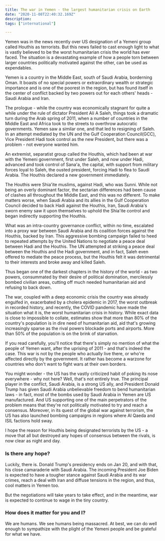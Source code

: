 ```yaml
---
title: The war in Yemen - the largest humanitarian crisis on Earth
date: "2020-11-08T22:40:32.169Z"
description: 
tags: ["international"]

---
```


Yemen was in the news recently over US designation of a Yemeni group called Houthis as terrorists. But this news failed to cast enough light to what is vastly believed to be the worst humanitarian crisis the world has ever faced. The situation is a devastating example of how a people torn between larger countries politically motivated against the other, can be used as expendables.

Yemen is a country in the Middle East, south of Saudi Arabia, borderning Oman. It boasts of no special powers or extraordinary wealth or strategic importance and is one of the poorest in the region, but has found itself in the center of conflict backed by two powers out for each others' heads - Saudi Arabia and Iran. 

The prologue - while the country was economically stagnant for quite a while under the rule of dictator President Ali A Saleh, things took a dramatic turn during the Arab spring of 2011, when a number of countries in the Middle East and Africa took to the streets to overthrow autocratic governments. Yemen saw a similar one, and that led to resigning of Saleh. In an attempt mediated by the UN and the Gulf Cooperation Council(GCC), Vice President Hadi took control as the new President, but there was a problem - not everyone wanted him. 

An extremist, separatist group called the Houthis, which had been at war with the Yemeni government, first under Saleh, and now under Hadi, advanced and took control of Sana'a, the capital, with support from military forces loyal to Saleh, the ousted president, forcing Hadi to flea to Saudi Arabia. The Houthis declared a new government immediately.

The Houthis were Shia'ite muslims, against Hadi, who was Sunni. While not being an overly dominant factor, the sectarian differences had been cause of clashes all throughout the Middle East, and this was no different. To make matters worse, when Saudi Arabia and its allies in the Gulf Cooperation Council decided to back Hadi against the Houthis, Iran, Saudi Arabia's sworn enemy saw it upon themselves to uphold the Shia'ite control and began indirectly supporting the Houthis. 

What was an intra-country governance conflict, within no time, escalated into a proxy war between Saudi Arabia and its coalition forces against the Houthis, backed by Iran. This aggressive bombing campaign failed to heed to repeated attempts by the United Nations to negotiate a peace deal between Hadi and the Houthis. The UN attempted at striking a peace deal between the Houthis and the Hadi government, and in fact, Saleh even offered to mediate the peace process, but the Houthis felt it was detrimental to their interests and broke away and killed Saleh.

Thus began one of the darkest chapters in the history of the world - as two powers, consummated by their desire of political domination, mercilessly bombed civilian areas, cutting off much needed humanitarian aid and refusing to back down.

The war, coupled with a deep economic crisis the country was already engulfed in, exacerbated by a cholera epidemic in 2017, the worst outbreak in recorded history, and recently, the COVID pandemic have made the situation what it is, the worst humanitarian crisis in history. While exact data is close to impossible to collate, estimates show that more than 80% of the country's population is in dire need of humanitarian aid, aid that's growing increasingly sparse as the rival powers blockade ports and airports. More than 50% of the population is on the brink of starvation. 

If you read carefully, you'll notice that there's simply no mention of what the people of Yemen want, after the uprising of 2011 - and that's indeed the case. This war is not by the people who actually live there, or who're affected directly by the government. It rather has become a warzone for countries who don't want to fight wars at their own borders. 

You might wonder - the US has the vastly criticized habit of poking its nose everywhere - why not here? Well, that's not entirely true. The principal player in the conflict, Saudi Arabia, is a strong US ally, and President Donald Trump has given Saudi Arabia unbelievable freedom to bend humanitarian laws - in fact, most of the bombs used by Saudi Arabia in Yemen are US manufactured. And US supporting one of the main perpetrators of the problem means that they're not politically motivated to try and reach a consensus. Moreover, in its quest of the global war against terrorism, the US has also launched bombing campaigns in regions where Al Qaeda and ISIL factions hold sway.

I hope the reason for Houthis being designated terrorists by the US - a move that all but destroyed any hopes of consensus between the rivals, is now clear as night and day.

### Is there any hope?

Luckily, there is. Donald Trump's presidency ends on Jan 20, and with that, his close camaraderie with Saudi Arabia. The incoming President Joe Biden is expected to have a tougher stance against Saudi Arabia and its war crimes, reach a deal with Iran and diffuse tensions in the region, and thus, cool matters in Yemen too.

But the negotiations will take years to take effect, and in the meantime, war is expected to continue to wage in the tiny country.

### How does it matter for you and I?

We are humans. We see humans being massacred. At best, we can do well enough to sympathize with the plight of the Yemeni people and be grateful for what we have. 